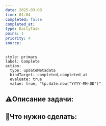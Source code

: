 ```yaml
---
date: 2025-03-08
time: 01:04
completed: false
completed_at: 
type: DailyTask
poins: 1
priority: 4
source:
---
```


```meta-bind-button
style: primary
label: Complete
action:
  type: updateMetadata
  bindTarget: completed,completed_at
  evaluate: true
  value: true, "tp.date.now("YYYY-MM-DD")"

```
## ⚠️Описание задачи:



## 📝Что нужно сделать:
